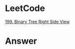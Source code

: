 # LeetCode
[199. Binary Tree Right Side View](https://leetcode.com/problems/binary-tree-right-side-view/)

# Answer
```Cpp

``` 